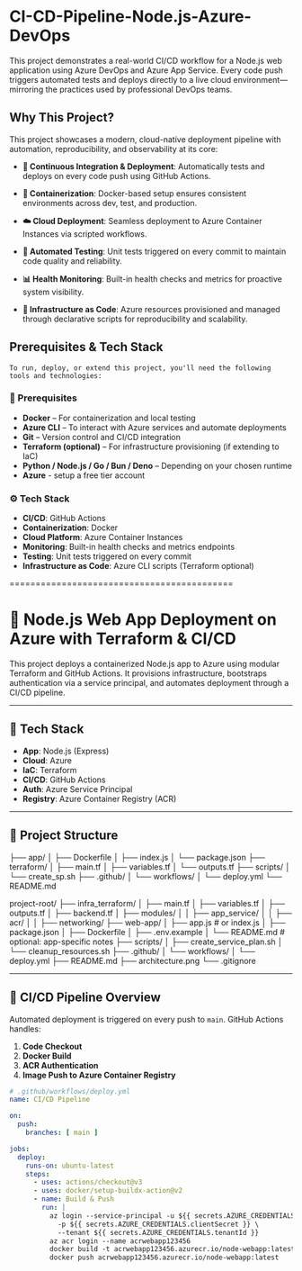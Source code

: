 # CI-CD-Pipeline-Node.js-Azure-DevOps
This project demonstrates a real-world CI/CD workflow for a Node.js web application using Azure DevOps and Azure App Service. Every code push triggers automated tests and deploys directly to a live cloud environment—mirroring the practices used by professional DevOps teams.

## Why This Project?
  This project showcases a modern, cloud-native deployment pipeline with automation, reproducibility, and observability at its core:

- **🔁 Continuous Integration & Deployment**: Automatically tests and deploys on every code push using GitHub Actions.

- **🐳 Containerization**: Docker-based setup ensures consistent environments across dev, test, and production.

- **☁️ Cloud Deployment**: Seamless deployment to Azure Container Instances via scripted workflows.  
 
- **🧪 Automated Testing**: Unit tests triggered on every commit to maintain code quality and reliability. 
  
- **📊 Health Monitoring**: Built-in health checks and metrics for proactive system visibility. 
  
- **📜 Infrastructure as Code**: Azure resources provisioned and managed through declarative scripts for reproducibility and scalability.


## Prerequisites & Tech Stack
    To run, deploy, or extend this project, you'll need the following tools and technologies:

### 🔧 Prerequisites
- **Docker** – For containerization and local testing
- **Azure CLI** – To interact with Azure services and automate deployments
- **Git** – Version control and CI/CD integration
- **Terraform (optional)** – For infrastructure provisioning (if extending to IaC)
- **Python / Node.js / Go / Bun / Deno** – Depending on your chosen runtime
- **Azure** - setup a free tier account

### ⚙️ Tech Stack
- **CI/CD**: GitHub Actions  
- **Containerization**: Docker  
- **Cloud Platform**: Azure Container Instances  
- **Monitoring**: Built-in health checks and metrics endpoints  
- **Testing**: Unit tests triggered on every commit  
- **Infrastructure as Code**: Azure CLI scripts (Terraform optional)



===========================================

# 🚀 Node.js Web App Deployment on Azure with Terraform & CI/CD

This project deploys a containerized Node.js app to Azure using modular Terraform and GitHub Actions. It provisions infrastructure, bootstraps authentication via a service principal, and automates deployment through a CI/CD pipeline.

---

## 🧩 Tech Stack

- **App**: Node.js (Express)
- **Cloud**: Azure
- **IaC**: Terraform
- **CI/CD**: GitHub Actions
- **Auth**: Azure Service Principal
- **Registry**: Azure Container Registry (ACR)

---

## 📁 Project Structure

├── app/ │ ├── Dockerfile │ ├── index.js │ └── package.json ├── terraform/ │ ├── main.tf │ ├── variables.tf │ └── outputs.tf ├── scripts/ │ └── create_sp.sh ├── .github/ │ └── workflows/ │ └── deploy.yml └── README.md

project-root/
├── infra_terraform/
│   ├── main.tf
│   ├── variables.tf
│   ├── outputs.tf
│   ├── backend.tf
│   ├── modules/
│   │   ├── app_service/
│   │   ├── acr/
│   │   ├── networking/
├── web-app/
│   ├── app.js               # or index.js
│   ├── package.json
│   ├── Dockerfile
│   ├── .env.example
│   └── README.md            # optional: app-specific notes
├── scripts/
│   ├── create_service_plan.sh
│   └── cleanup_resources.sh
├── .github/
│   └── workflows/
│       └── deploy.yml
├── README.md
├── architecture.png
└── .gitignore



---

## 🔄 CI/CD Pipeline Overview

Automated deployment is triggered on every push to `main`. GitHub Actions handles:

1. **Code Checkout**
2. **Docker Build**
3. **ACR Authentication**
4. **Image Push to Azure Container Registry**

```yaml
# .github/workflows/deploy.yml
name: CI/CD Pipeline

on:
  push:
    branches: [ main ]

jobs:
  deploy:
    runs-on: ubuntu-latest
    steps:
      - uses: actions/checkout@v3
      - uses: docker/setup-buildx-action@v2
      - name: Build & Push
        run: |
          az login --service-principal -u ${{ secrets.AZURE_CREDENTIALS.clientId }} \
            -p ${{ secrets.AZURE_CREDENTIALS.clientSecret }} \
            --tenant ${{ secrets.AZURE_CREDENTIALS.tenantId }}
          az acr login --name acrwebapp123456
          docker build -t acrwebapp123456.azurecr.io/node-webapp:latest ./app
          docker push acrwebapp123456.azurecr.io/node-webapp:latest


  
  




